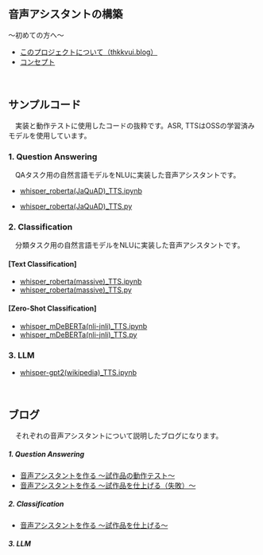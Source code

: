 ## **音声アシスタントの構築**

〜初めての方へ〜
- [このプロジェクトについて（thkkvui.blog）](https://thkkvui.blog/2023/04/19/post7/)
- [コンセプト](https://github.com/thkkvui/Deploy_my_VUI)

&emsp;

## **サンプルコード**

　実装と動作テストに使用したコードの抜粋です。ASR, TTSはOSSの学習済みモデルを使用しています。

### 1. **Question Answering** 
　QAタスク用の自然言語モデルをNLUに実装した音声アシスタントです。

 - [whisper_roberta(JaQuAD)_TTS.ipynb](https://github.com/thkkvui/voice_assistant/blob/main/src/ASR_NLU_TTS/nb/whisper_roberta(JaQuAD)_TTS.ipynb)

 - [whisper_roberta(JaQuAD)_TTS.py](https://github.com/thkkvui/voice_assistant/blob/main/src/ASR_NLU_TTS/python/whisper_roberta(JaQuAD)_TTS.py)

### 2. **Classification**
　分類タスク用の自然言語モデルをNLUに実装した音声アシスタントです。

#### [Text Classification]
 - [whisper_roberta(massive)_TTS.ipynb](https://github.com/thkkvui/voice_assistant/blob/main/src/ASR_NLU_TTS/nb/whisper_roberta(massive)_TTS.ipynb)
 - [whisper_roberta(massive)_TTS.py](https://github.com/thkkvui/voice_assistant/blob/main/src/ASR_NLU_TTS/python/whisper_roberta(massive)_TTS.py)

#### [Zero-Shot Classification]
 - [whisper_mDeBERTa(nli-jnli)_TTS.ipynb](https://github.com/thkkvui/voice_assistant/blob/main/src/ASR_NLU_TTS/nb/whisper_mdeberta(nli-jnli)_TTS.ipynb)
 - [whisper_mDeBERTa(nli-jnli)_TTS.py](https://github.com/thkkvui/voice_assistant/blob/main/src/ASR_NLU_TTS/python/whisper_mdeberta(nli-jnli)_TTS.py)
 
### 3. **LLM**
 - [whisper-gpt2(wikipedia)_TTS.ipynb]()

&emsp;

## **ブログ**

　それぞれの音声アシスタントについて説明したブログになります。

##### 1. Question Answering 
 - [音声アシスタントを作る 〜試作品の動作テスト〜](https://thkkvui.blog/2023/07/30/post26/)
 - [音声アシスタントを作る 〜試作品を仕上げる（失敗）〜](https://thkkvui.blog/2023/09/14/post29/)
##### 2. Classification
 - [音声アシスタントを作る 〜試作品を仕上げる〜]()
##### 3. LLM 
